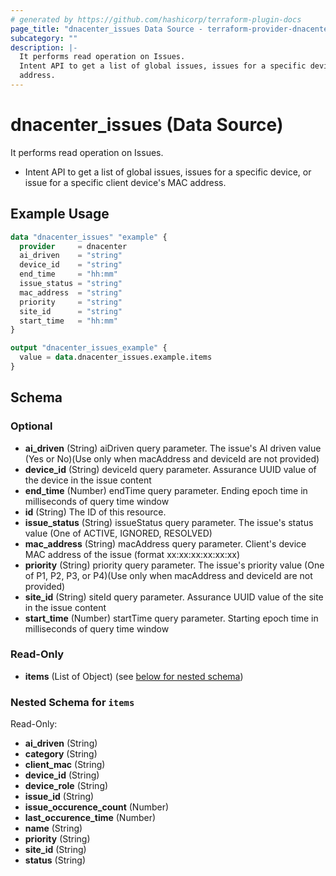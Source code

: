 ```yaml
---
# generated by https://github.com/hashicorp/terraform-plugin-docs
page_title: "dnacenter_issues Data Source - terraform-provider-dnacenter"
subcategory: ""
description: |-
  It performs read operation on Issues.
  Intent API to get a list of global issues, issues for a specific device, or issue for a specific client device's MAC
  address.
---
```


# dnacenter_issues (Data Source)

It performs read operation on Issues.

- Intent API to get a list of global issues, issues for a specific device, or issue for a specific client device's MAC
address.

## Example Usage

```terraform
data "dnacenter_issues" "example" {
  provider     = dnacenter
  ai_driven    = "string"
  device_id    = "string"
  end_time     = "hh:mm"
  issue_status = "string"
  mac_address  = "string"
  priority     = "string"
  site_id      = "string"
  start_time   = "hh:mm"
}

output "dnacenter_issues_example" {
  value = data.dnacenter_issues.example.items
}
```

<!-- schema generated by tfplugindocs -->
## Schema

### Optional

- **ai_driven** (String) aiDriven query parameter. The issue's AI driven value (Yes or No)(Use only when macAddress and deviceId are not provided)
- **device_id** (String) deviceId query parameter. Assurance UUID value of the device in the issue content
- **end_time** (Number) endTime query parameter. Ending epoch time in milliseconds of query time window
- **id** (String) The ID of this resource.
- **issue_status** (String) issueStatus query parameter. The issue's status value (One of ACTIVE, IGNORED, RESOLVED)
- **mac_address** (String) macAddress query parameter. Client's device MAC address of the issue (format xx:xx:xx:xx:xx:xx)
- **priority** (String) priority query parameter. The issue's priority value (One of P1, P2, P3, or P4)(Use only when macAddress and deviceId are not provided)
- **site_id** (String) siteId query parameter. Assurance UUID value of the site in the issue content
- **start_time** (Number) startTime query parameter. Starting epoch time in milliseconds of query time window

### Read-Only

- **items** (List of Object) (see [below for nested schema](#nestedatt--items))

<a id="nestedatt--items"></a>
### Nested Schema for `items`

Read-Only:

- **ai_driven** (String)
- **category** (String)
- **client_mac** (String)
- **device_id** (String)
- **device_role** (String)
- **issue_id** (String)
- **issue_occurence_count** (Number)
- **last_occurence_time** (Number)
- **name** (String)
- **priority** (String)
- **site_id** (String)
- **status** (String)


